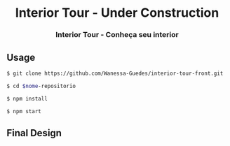 <h1 align=center> Interior Tour - Under Construction </h1>

<p align="center">
  <h3 align="center">
    Interior Tour - Conheça seu interior
  </h3>
</p>

## Usage

```bash
$ git clone https://github.com/Wanessa-Guedes/interior-tour-front.git

$ cd $nome-repositorio

$ npm install

$ npm start
```

## Final Design
<div align=center >
</div>
